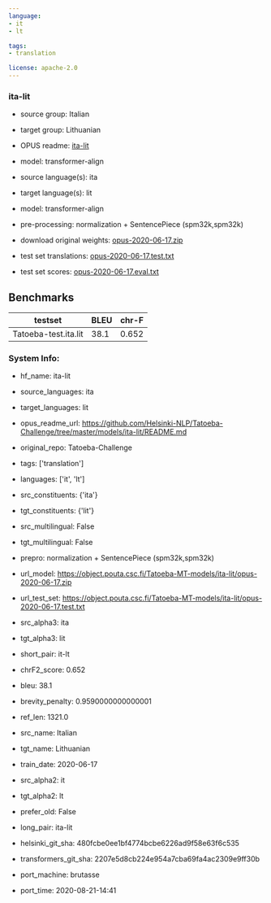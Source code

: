 ```yaml
---
language: 
- it
- lt

tags:
- translation

license: apache-2.0
---
```


### ita-lit

* source group: Italian 
* target group: Lithuanian 
*  OPUS readme: [ita-lit](https://github.com/Helsinki-NLP/Tatoeba-Challenge/tree/master/models/ita-lit/README.md)

*  model: transformer-align
* source language(s): ita
* target language(s): lit
* model: transformer-align
* pre-processing: normalization + SentencePiece (spm32k,spm32k)
* download original weights: [opus-2020-06-17.zip](https://object.pouta.csc.fi/Tatoeba-MT-models/ita-lit/opus-2020-06-17.zip)
* test set translations: [opus-2020-06-17.test.txt](https://object.pouta.csc.fi/Tatoeba-MT-models/ita-lit/opus-2020-06-17.test.txt)
* test set scores: [opus-2020-06-17.eval.txt](https://object.pouta.csc.fi/Tatoeba-MT-models/ita-lit/opus-2020-06-17.eval.txt)

## Benchmarks

| testset               | BLEU  | chr-F |
|-----------------------|-------|-------|
| Tatoeba-test.ita.lit 	| 38.1 	| 0.652 |


### System Info: 
- hf_name: ita-lit

- source_languages: ita

- target_languages: lit

- opus_readme_url: https://github.com/Helsinki-NLP/Tatoeba-Challenge/tree/master/models/ita-lit/README.md

- original_repo: Tatoeba-Challenge

- tags: ['translation']

- languages: ['it', 'lt']

- src_constituents: {'ita'}

- tgt_constituents: {'lit'}

- src_multilingual: False

- tgt_multilingual: False

- prepro:  normalization + SentencePiece (spm32k,spm32k)

- url_model: https://object.pouta.csc.fi/Tatoeba-MT-models/ita-lit/opus-2020-06-17.zip

- url_test_set: https://object.pouta.csc.fi/Tatoeba-MT-models/ita-lit/opus-2020-06-17.test.txt

- src_alpha3: ita

- tgt_alpha3: lit

- short_pair: it-lt

- chrF2_score: 0.652

- bleu: 38.1

- brevity_penalty: 0.9590000000000001

- ref_len: 1321.0

- src_name: Italian

- tgt_name: Lithuanian

- train_date: 2020-06-17

- src_alpha2: it

- tgt_alpha2: lt

- prefer_old: False

- long_pair: ita-lit

- helsinki_git_sha: 480fcbe0ee1bf4774bcbe6226ad9f58e63f6c535

- transformers_git_sha: 2207e5d8cb224e954a7cba69fa4ac2309e9ff30b

- port_machine: brutasse

- port_time: 2020-08-21-14:41